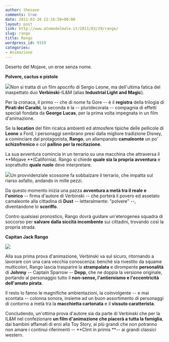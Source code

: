 ```yaml
---
author: thesave
comments: true
date: 2011-03-28 22:16:58+00:00
layout: post
link: http://www.atomodelmale.it/2011/03/29/rango/
slug: rango
title: Rango
wordpress_id: 9310
categories:
- Animazione
---
```


Deserto del Mojave, un eroe senza nome.

**Polvere, cactus e pistole**

![](http://www.atomodelmale.it/wp-content/uploads/2011/03/Rango_locandina-202x300.jpg)Non si tratta di un film apocrifo di Sergio Leone, ma dell'ultima fatica del inaspettato duo **Verbinski**-IL&M (alias **Industrial Light and Magic**).

Per la cronaca, il primo -- che di nome fa Gore -- è il **registra** della trilogia di **Pirati dei Caraibi**, la seconda è la -- pluridecorata -- compagnia di effetti speciali fondata da **George** **Lucas**, per la prima volta impegnata in un film d'animazione.

Se la **location** del film ricalca ambienti ed atmosfere tipiche delle pellicole di **Leone** a Ford, i personaggi sembrano presi dalla migliore tradizione Disney, a cominciare dal protagonista, **Rango**, un allampanato **camaleonte** un po' **schizofrenico** e col **pallino** **per la recitazione**.

La sua avventura comincia in un terrario su una macchina che attraversa il **Mojave **(California). Rango si chiede **quale sia la propria avventura** e soprattutto **quale ruolo** deve interpretare.

![](http://www.atomodelmale.it/wp-content/uploads/2011/03/Rango_Banner-150x98.jpg)Un provvidenziale scossone fa sobbalzare il terrario, che impatta sul riarso asfalto, andando in mille pezzi.

Da questo momento inizia una pazza **avventura a metà tra il reale e l'onirico** -- firma d'autore di Verbinski -- che porterà il povero ed assetato camaleonte alla cittadina di **Dust** -- letteralmente: "polvere" --, diventandone lo **sceriffo**.

Contro qualsiasi pronostico, Rango dovrà guidare un'eterogenea squadra di soccorso per **salvare dalla siccità incombente** sui cittadini, trovando così la propria strada.

**Capitan Jack Rango**

![](http://www.atomodelmale.it/wp-content/uploads/2011/03/rango_prima-immagine-202x300.jpg)

Alla sua prima prova d'animazione, Verbinski va sul sicuro, ritornando a lavorare con una cara vecchia conoscenza: benché sia rivestito da squame multicolori, Rango lascia trasparire la **strampalata** e dirompente **personalità** di **Johnny** -- Captain Sparrow -- **Depp**, che ne doppia la versione originale, portando al personaggio tutto il **non-sense, l'antieroismo e l'eccentricità dell'amato pirata**.

Il resto lo fanno le magnifiche ambientazioni, la coinvolgente -- e mai scontata -- colonna sonora, insieme ad un buon assortimento di personaggi di contorno a metà tra la **macchietta cartonata** e il **vissuto caratterista**.

Concludendo, un'ottima prova d'autore sia da parte di Verbinski che per la IL&M nel confezionare **un film d'animazione che piacerà a tutta la famiglia**, dai bambini affamati di eroi alla Toy Story, ai più grandi che non potranno non amare i continui riferimenti -- **Clint in primis **-- ai grandi classici western.
